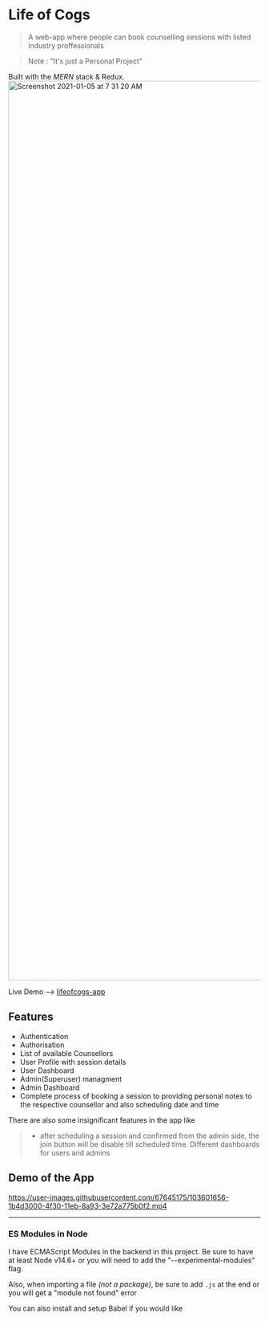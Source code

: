 # Life of Cogs

> A web-app where people can book counselling sessions with listed industry proffessionals

> Note : "It's just a Personal Project"

Built with the *MERN* stack & Redux.
<img width="1792" alt="Screenshot 2021-01-05 at 7 31 20 AM" src="https://user-images.githubusercontent.com/67645175/103598218-16847e00-4f28-11eb-8347-1292473618a3.png">


Live Demo --> [lifeofcogs-app](https://cogsprojectapp.herokuapp.com/)

## Features
- Authentication 
- Authorisation
- List of available Counsellors 
- User Profile with session details
- User Dashboard
- Admin(Superuser) managment
- Admin Dashboard
- Complete process of booking a session to providing personal notes to the respective counsellor and also scheduling date and time

There are also some insignificant features in the app like
>  - after scheduling a session and confirmed from the admin side, the join button will be disable till scheduled time.
> Different dashboards for users and admins



## Demo of the App
https://user-images.githubusercontent.com/67645175/103601656-1b4d3000-4f30-11eb-8a93-3e72a775b0f2.mp4

---

### ES Modules in Node

I have ECMAScript Modules in the backend in this project. Be sure to have at least Node v14.6+ or you will need to add the "--experimental-modules" flag.

Also, when importing a file *(not a package)*, be sure to add    `.js` at the end or you will get a "module not found" error

You can also install and setup Babel if you would like